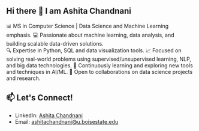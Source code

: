 ## Hi there 👋 I am Ashita Chandnani ##


📊 MS in Computer Science | Data Science and Machine Learning emphasis.
💻  Passionate about machine learning, data analysis, and building scalable data-driven solutions.  
🔍 Expertise in Python, SQL and data visualization tools.
📈 Focused on solving real-world problems using supervised/unsupervised learning, NLP, and big data technologies.
🌱 Continuously learning and exploring new tools and techniques in AI/ML.
🚀 Open to collaborations on data science projects and research.

## 📫 **Let's Connect!**

- LinkedIn: [Ashita Chandnani](https://www.linkedin.com/in/ashita-chandnani)
- Email: ashitachandnani@u.boisestate.edu
